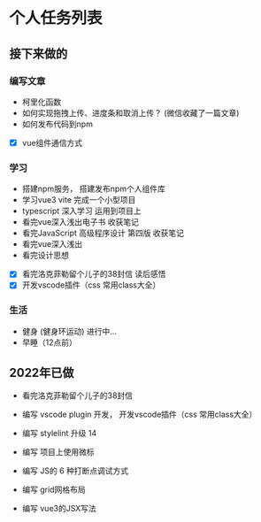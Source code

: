 # 个人任务列表

## 接下来做的

### 编写文章

- 柯里化函数
- 如何实现拖拽上传、进度条和取消上传？ (微信收藏了一篇文章)
- 如何发布代码到npm
- [x] vue组件通信方式

### 学习

- 搭建npm服务，                   搭建发布npm个人组件库
- 学习vue3  vite                     完成一个小型项目
- typescript 深入学习                 运用到项目上
- 看完vue深入浅出电子书                收获笔记
- 看完JavaScript 高级程序设计 第四版    收获笔记
- 看完vue深入浅出
- 看完设计思想
- [x] 看完洛克菲勒留个儿子的38封信       读后感悟
- [x] 开发vscode插件（css 常用class大全）

### 生活

- 健身 (健身环运动)  进行中...
- 早睡（12点前）

## 2022年已做

- 看完洛克菲勒留个儿子的38封信 

- 编写 vscode plugin 开发， 开发vscode插件（css 常用class大全）
- 编写 stylelint 升级 14
- 编写 项目上使用微标
- 编写 JS的 6 种打断点调试方式
- 编写 grid网格布局
- 编写 vue3的JSX写法